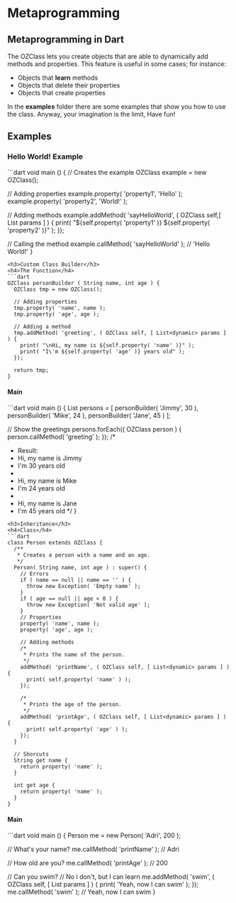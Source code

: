 # Metaprogramming
<h2>Metaprogramming in Dart</h2>
<p>
The OZClass lets you create objects that are able to dynamically add methods and properties. This feature is useful
in some cases; for instance:
</p>
<ul>
  <li>Objects that <strong>learn</strong> methods</li>
  <li>Objects that delete their properties</li>
  <li>Objects that create properties</li>
</ul>
<p>
In the <strong>examples</strong> folder there are some examples that show you how to use the class. Anyway,
your imagination is the limit, Have fun!
</p>
<h2>Examples</h2>
<h3>Hello World! Example</h3>
```dart
void main () {
  // Creates the example
  OZClass example = new OZClass();
  
  // Adding properties
  example.property( 'property1', 'Hello' );
  example.property( 'property2', 'World!' );
  
  // Adding methods
  example.addMethod( 'sayHelloWorld', ( OZClass self,[ List<dynamic> params ] ) {
    print( "${self.property( 'property1' )} ${self.property( 'property2' )}" );
  });
  
  // Calling the method
  example.callMethod( 'sayHelloWorld' );  // 'Hello World!'
}
```
<h3>Custom Class Builder</h3>
<h4>The Function</h4>
```dart
OZClass personBuilder ( String name, int age ) {
  OZClass tmp = new OZClass();
  
  // Adding properties
  tmp.property( 'name', name );
  tmp.property( 'age', age );
  
  // Adding a method
  tmp.addMethod( 'greeting', ( OZClass self, [ List<dynamic> params ] ) {
    print( "\nHi, my name is ${self.property( 'name' )}" );
    print( "I\'m ${self.property( 'age' )} years old" );
  });
  
  return tmp;
}
```
<h4>Main</h4>
```dart
void main () {
  List<OZClass> persons = [
    personBuilder( 'Jimmy', 30 ),
    personBuilder( 'Mike', 24 ),
    personBuilder( 'Jane', 45 )
  ];
  
  // Show the greetings
  persons.forEach(( OZClass person ) {
    person.callMethod( 'greeting' );
  });
  /*
   * Result:
   * Hi, my name is Jimmy
   * I'm 30 years old
   *
   * Hi, my name is Mike
   * I'm 24 years old
   *
   * Hi, my name is Jane
   * I'm 45 years old
   */
}
```
<h3>Inheritance</h3>
<h4>Class</h4>
```dart
class Person extends OZClass {
  /**
   * Creates a person with a name and an age.
   */
  Person( String name, int age ) : super() {
    // Errors
    if ( name == null || name == '' ) {
      throw new Exception( 'Empty name' );
    }
    if ( age == null || age < 0 ) {
      throw new Exception( 'Not valid age' );
    }
    // Properties
    property( 'name', name );
    property( 'age', age );
    
    // Adding methods
    /*
     * Prints the name of the person.
     */
    addMethod( 'printName', ( OZClass self, [ List<dynamic> params ] ) {
      print( self.property( 'name' ) );
    });
    
    /*
     * Prints the age of the person.
     */
    addMethod( 'printAge', ( OZClass self, [ List<dynamic> params ] ) {
      print( self.property( 'age' ) );
    });
  }
  
  // Shorcuts
  String get name {
    return property( 'name' );
  }
  
  int get age {
    return property( 'name' );
  }
}
```
<h4>Main</h4>
```dart
void main () {
  Person me = new Person( 'Adri', 200 );
  
  // What's your name?
  me.callMethod( 'printName' ); // Adri
  
  // How old are you?
  me.callMethod( 'printAge' ); // 200
  
  // Can you swim?
  // No I don't, but I can learn
  me.addMethod( 'swim', ( OZClass self, [ List<dynamic> params ] ) {
    print( 'Yeah, now I can swim' );
  });
  me.callMethod( 'swim' ); // Yeah, now I can swim
}
```
